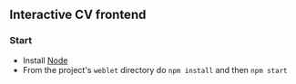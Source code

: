 ## Interactive CV frontend ##

### Start ###

* Install [Node](http://www.scala-sbt.org)
* From the project's `weblet` directory do `npm install` and then `npm start`

